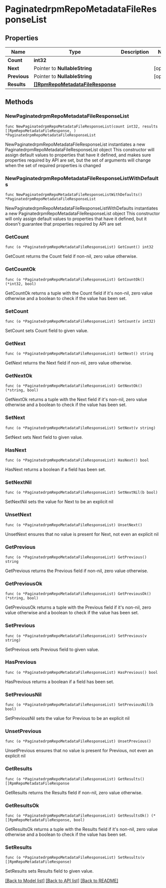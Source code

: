 # PaginatedrpmRepoMetadataFileResponseList

## Properties

Name | Type | Description | Notes
------------ | ------------- | ------------- | -------------
**Count** | **int32** |  | 
**Next** | Pointer to **NullableString** |  | [optional] 
**Previous** | Pointer to **NullableString** |  | [optional] 
**Results** | [**[]RpmRepoMetadataFileResponse**](RpmRepoMetadataFileResponse.md) |  | 

## Methods

### NewPaginatedrpmRepoMetadataFileResponseList

`func NewPaginatedrpmRepoMetadataFileResponseList(count int32, results []RpmRepoMetadataFileResponse, ) *PaginatedrpmRepoMetadataFileResponseList`

NewPaginatedrpmRepoMetadataFileResponseList instantiates a new PaginatedrpmRepoMetadataFileResponseList object
This constructor will assign default values to properties that have it defined,
and makes sure properties required by API are set, but the set of arguments
will change when the set of required properties is changed

### NewPaginatedrpmRepoMetadataFileResponseListWithDefaults

`func NewPaginatedrpmRepoMetadataFileResponseListWithDefaults() *PaginatedrpmRepoMetadataFileResponseList`

NewPaginatedrpmRepoMetadataFileResponseListWithDefaults instantiates a new PaginatedrpmRepoMetadataFileResponseList object
This constructor will only assign default values to properties that have it defined,
but it doesn't guarantee that properties required by API are set

### GetCount

`func (o *PaginatedrpmRepoMetadataFileResponseList) GetCount() int32`

GetCount returns the Count field if non-nil, zero value otherwise.

### GetCountOk

`func (o *PaginatedrpmRepoMetadataFileResponseList) GetCountOk() (*int32, bool)`

GetCountOk returns a tuple with the Count field if it's non-nil, zero value otherwise
and a boolean to check if the value has been set.

### SetCount

`func (o *PaginatedrpmRepoMetadataFileResponseList) SetCount(v int32)`

SetCount sets Count field to given value.


### GetNext

`func (o *PaginatedrpmRepoMetadataFileResponseList) GetNext() string`

GetNext returns the Next field if non-nil, zero value otherwise.

### GetNextOk

`func (o *PaginatedrpmRepoMetadataFileResponseList) GetNextOk() (*string, bool)`

GetNextOk returns a tuple with the Next field if it's non-nil, zero value otherwise
and a boolean to check if the value has been set.

### SetNext

`func (o *PaginatedrpmRepoMetadataFileResponseList) SetNext(v string)`

SetNext sets Next field to given value.

### HasNext

`func (o *PaginatedrpmRepoMetadataFileResponseList) HasNext() bool`

HasNext returns a boolean if a field has been set.

### SetNextNil

`func (o *PaginatedrpmRepoMetadataFileResponseList) SetNextNil(b bool)`

 SetNextNil sets the value for Next to be an explicit nil

### UnsetNext
`func (o *PaginatedrpmRepoMetadataFileResponseList) UnsetNext()`

UnsetNext ensures that no value is present for Next, not even an explicit nil
### GetPrevious

`func (o *PaginatedrpmRepoMetadataFileResponseList) GetPrevious() string`

GetPrevious returns the Previous field if non-nil, zero value otherwise.

### GetPreviousOk

`func (o *PaginatedrpmRepoMetadataFileResponseList) GetPreviousOk() (*string, bool)`

GetPreviousOk returns a tuple with the Previous field if it's non-nil, zero value otherwise
and a boolean to check if the value has been set.

### SetPrevious

`func (o *PaginatedrpmRepoMetadataFileResponseList) SetPrevious(v string)`

SetPrevious sets Previous field to given value.

### HasPrevious

`func (o *PaginatedrpmRepoMetadataFileResponseList) HasPrevious() bool`

HasPrevious returns a boolean if a field has been set.

### SetPreviousNil

`func (o *PaginatedrpmRepoMetadataFileResponseList) SetPreviousNil(b bool)`

 SetPreviousNil sets the value for Previous to be an explicit nil

### UnsetPrevious
`func (o *PaginatedrpmRepoMetadataFileResponseList) UnsetPrevious()`

UnsetPrevious ensures that no value is present for Previous, not even an explicit nil
### GetResults

`func (o *PaginatedrpmRepoMetadataFileResponseList) GetResults() []RpmRepoMetadataFileResponse`

GetResults returns the Results field if non-nil, zero value otherwise.

### GetResultsOk

`func (o *PaginatedrpmRepoMetadataFileResponseList) GetResultsOk() (*[]RpmRepoMetadataFileResponse, bool)`

GetResultsOk returns a tuple with the Results field if it's non-nil, zero value otherwise
and a boolean to check if the value has been set.

### SetResults

`func (o *PaginatedrpmRepoMetadataFileResponseList) SetResults(v []RpmRepoMetadataFileResponse)`

SetResults sets Results field to given value.



[[Back to Model list]](../README.md#documentation-for-models) [[Back to API list]](../README.md#documentation-for-api-endpoints) [[Back to README]](../README.md)


